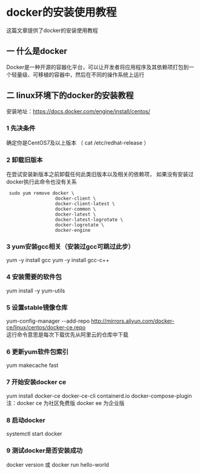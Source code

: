 # docker的安装使用教程



这篇文章提供了docker的安装使用教程

<!--more-->


## 一 什么是docker

Docker是一种开源的容器化平台，可以让开发者将应用程序及其依赖项打包到一个轻量级、可移植的容器中，然后在不同的操作系统上运行



## 二 linux环境下的docker的安装教程

安装地址：https://docs.docker.com/engine/install/centos/

### 1 先决条件
确定你是CentOS7及以上版本 （ cat /etc/redhat-release ）


### 2 卸载旧版本
在尝试安装新版本之前卸载任何此类旧版本以及相关的依赖项，
如果没有安装过docker执行此命令也没有关系
```卸载命令
 sudo yum remove docker \
                  docker-client \
                  docker-client-latest \
                  docker-common \
                  docker-latest \
                  docker-latest-logrotate \
                  docker-logrotate \
                  docker-engine

```

### 3 yum安装gcc相关（安装过gcc可跳过此步）
  yum -y install gcc
  yum -y install gcc-c++

### 4 安装需要的软件包
  yum install -y yum-utils

### 5 设置stable镜像仓库
  yum-config-manager --add-repo http://mirrors.aliyun.com/docker-ce/linux/centos/docker-ce.repo<br>
  这行命令意思是每次下载优先从阿里云的仓库中下载

### 6 更新yum软件包索引
yum makecache fast

### 7 开始安装docker ce
yum install docker-ce docker-ce-cli containerd.io docker-compose-plugin<br>
注：docker ce 为社区免费版  docker ee 为企业版

### 8 启动docker
systemctl start docker

### 9 测试docker是否安装成功
docker version  或  docker run hello-world


